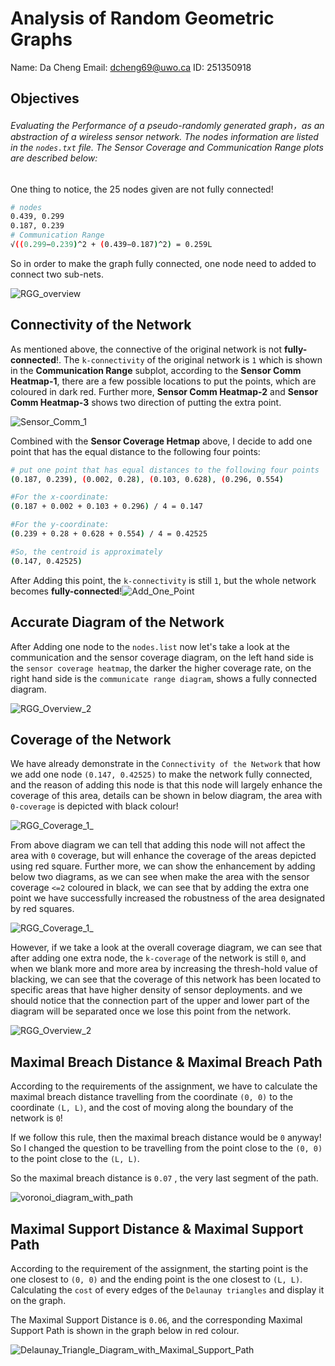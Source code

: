 # Analysis of Random Geometric Graphs

Name: Da Cheng
Email: dcheng69@uwo.ca
ID: 251350918

## Objectives

###### Evaluating the Performance of a pseudo-randomly generated graph，as an abstraction of a wireless sensor network. The nodes information are listed in the `nodes.txt` file. The Sensor Coverage and Communication Range plots are described below:

One thing to notice, the 25 nodes given are not fully connected!

```bash
# nodes
0.439, 0.299
0.187, 0.239
# Communication Range
√((0.299−0.239)^2 + (0.439−0.187)^2) = 0.259L
```

So in order to make the graph fully connected, one node need to added to connect two sub-nets.

![RGG_overview](../Documentation/res/RGG_overview.png)

## Connectivity of the Network

As mentioned above, the connective of the original network is not **fully-connected**!. The `k-connectivity` of the original network is `1` which is shown in the **Communication Range** subplot, according to the **Sensor Comm Heatmap-1**, there are a few possible locations to put the points, which are coloured in dark red. Further more, **Sensor Comm Heatmap-2** and **Sensor Comm Heatmap-3** shows two direction of putting the extra point.

![Sensor_Comm_1](../Documentation/res/Sensor_Comm_1.png)

Combined with the **Sensor Coverage Hetmap**  above, I decide to add one point that has the equal distance to the following four points:

```bash
# put one point that has equal distances to the following four points
(0.187, 0.239), (0.002, 0.28), (0.103, 0.628), (0.296, 0.554)

#For the x-coordinate:
(0.187 + 0.002 + 0.103 + 0.296) / 4 = 0.147

#For the y-coordinate:
(0.239 + 0.28 + 0.628 + 0.554) / 4 = 0.42525

#So, the centroid is approximately
(0.147, 0.42525)
```

 After Adding this point, the `k-connectivity` is still `1`, but the whole network becomes **fully-connected**!![Add_One_Point](../Documentation/res/Add_One_Point.png)

## Accurate Diagram of the Network

After Adding one node to the `nodes.list` now let's take a look at the communication and the sensor coverage diagram, on the left hand side is the `sensor coverage heatmap`, the darker the higher coverage rate, on the right hand side is the `communicate range diagram`, shows a fully connected diagram.

![RGG_Overview_2](../Documentation/res/RGG_Overview_2.png)

## Coverage of the Network

We have already demonstrate in the `Connectivity of the Network` that how we add one node `(0.147, 0.42525)` to make the network fully connected, and the reason of adding this node is that this node will largely enhance the coverage of this area, details can be shown in below diagram, the area with `0-coverage` is depicted with black colour! 

![RGG_Coverage_1_](../Documentation/res/RGG_Coverage_1_.png)

From above diagram we can tell that adding this node will not affect the area with `0` coverage, but will enhance the coverage of the areas depicted using red square. Further more, we can show the enhancement by adding below two diagrams, as we can see when make the area with the sensor coverage `<=2` coloured in black, we can see that by adding the extra one point we have successfully increased the robustness of the area designated by red squares.

![RGG_Coverage_1_](../Documentation/res/RGG_Coverage_2_.png)

However, if we take a look at the overall coverage diagram, we can see that after adding one extra node, the `k-coverage` of the network is still `0`, and when we blank more and more area by increasing the thresh-hold value of blacking, we can see that the coverage of this network has been located to specific areas that have higher density of sensor deployments. and we should notice that the connection part of the upper and lower part of the diagram will be separated once we lose this point from the network.

![RGG_Overview_2](../Documentation/res/RGG_Overview_3.png)

## Maximal Breach Distance & Maximal Breach Path

According to the requirements of the assignment, we have to calculate the maximal breach distance travelling from the coordinate `(0, 0)` to the coordinate `(L, L)`, and the cost of moving along the boundary of the network is `0`!

If we follow this rule, then the maximal breach distance would be `0` anyway! So I changed the question to be travelling from the point close to the `(0, 0)` to the point close to the `(L, L)`.

So the maximal breach distance is `0.07` , the very last segment of the path.

![voronoi_diagram_with_path](../lab3/voronoi_diagram_with_path.png)

## Maximal Support Distance & Maximal Support Path

According to the requirement of the assignment, the starting point is the one closest to `(0, 0)` and the ending point is the one closest to `(L, L)`. Calculating the `cost` of every edges of the `Delaunay triangles` and display it on the graph.

The Maximal Support Distance is `0.06`, and the corresponding Maximal Support Path is shown in the graph below in red colour.

![Delaunay_Triangle_Diagram_with_Maximal_Support_Path](../lab3/Delaunay_Triangle_Diagram_with_Maximal_Support_Path.png)
